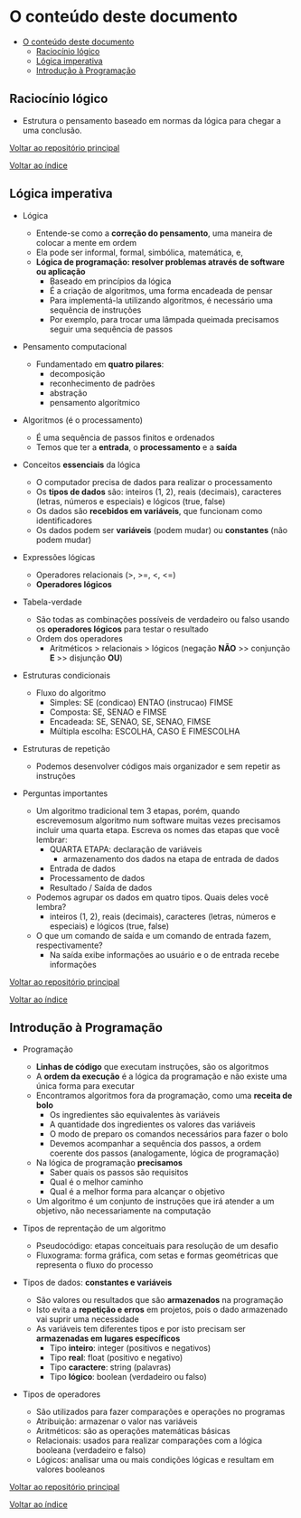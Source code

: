 # O conteúdo deste documento

- [O conteúdo deste documento](#o-conteúdo-deste-documento)
  - [Raciocínio lógico](#raciocínio-lógico)
  - [Lógica imperativa](#lógica-imperativa)
  - [Introdução à Programação](#introdução-à-programação)

## Raciocínio lógico

- Estrutura o pensamento baseado em normas da lógica para chegar a uma conclusão.

[Voltar ao repositório principal](/README.md)

[Voltar ao índice](#o-conteúdo-deste-documento)

## Lógica imperativa

- Lógica
  - Entende-se como a **correção do pensamento**, uma maneira de colocar a mente em ordem
  - Ela pode ser informal, formal, simbólica, matemática, e,
  - **Lógica de programação: resolver problemas através de software ou aplicação**
    - Baseado em princípios da lógica
    - É a criação de algoritmos, uma forma encadeada de pensar
    - Para implementá-la utilizando algoritmos, é necessário uma sequência de instruções
    - Por exemplo, para trocar uma lâmpada queimada precisamos seguir uma sequência de passos

- Pensamento computacional
  - Fundamentado em **quatro pilares**:
    - decomposição
    - reconhecimento de padrões
    - abstração
    - pensamento algorítmico

- Algoritmos (é o processamento)
  - É uma sequência de passos finitos e ordenados
  - Temos que ter a **entrada**, o **processamento** e a **saída**

- Conceitos **essenciais** da lógica
  - O computador precisa de dados para realizar o processamento
  - Os **tipos de dados** são: inteiros (1, 2), reais (decimais), caracteres (letras, números e especiais) e lógicos (true, false)
  - Os dados são **recebidos em variáveis**, que funcionam como identificadores
  - Os dados podem ser **variáveis** (podem mudar) ou **constantes** (não podem mudar)

- Expressões lógicas
  - Operadores relacionais (>, >=, <, <=)
  - **Operadores lógicos**
- Tabela-verdade
  - São todas as combinações possíveis de verdadeiro ou falso usando os **operadores lógicos** para testar o resultado
  - Ordem dos operadores
    - Aritméticos > relacionais > lógicos (negação **NÃO** >> conjunção **E** >> disjunção **OU**)
- Estruturas condicionais
  - Fluxo do algoritmo
    - Simples: SE (condicao) ENTAO (instrucao) FIMSE
    - Composta: SE, SENAO e FIMSE
    - Encadeada: SE, SENAO, SE, SENAO, FIMSE
    - Múltipla escolha: ESCOLHA, CASO E FIMESCOLHA
- Estruturas de repetição
  - Podemos desenvolver códigos mais organizador e sem repetir as instruções

- Perguntas importantes
  - Um algoritmo tradicional tem 3 etapas, porém, quando escrevemosum algoritmo num software muitas vezes precisamos incluir uma quarta etapa. Escreva os nomes das etapas que você lembrar:
    - QUARTA ETAPA: declaração de variáveis
      - armazenamento dos dados na etapa de entrada de dados
    - Entrada de dados
    - Processamento de dados
    - Resultado / Saída de dados
  - Podemos agrupar os dados em quatro tipos. Quais deles você lembra?
    - inteiros (1, 2), reais (decimais), caracteres (letras, números e especiais) e lógicos (true, false)
  - O que um comando de saída e um comando de entrada fazem, respectivamente?
    - Na saída exibe informações ao usuário e o de entrada recebe informações

[Voltar ao repositório principal](/README.md)

[Voltar ao índice](#o-conteúdo-deste-documento)

## Introdução à Programação

- Programação
  - **Linhas de código** que executam instruções, são os algoritmos
  - A **ordem da execução** é a lógica da programação e não existe uma única forma para executar
  - Encontramos algoritmos fora da programação, como uma **receita de bolo**
    - Os ingredientes são equivalentes às variáveis
    - A quantidade dos ingredientes os valores das variáveis
    - O modo de preparo os comandos necessários para fazer o bolo
    - Devemos acompanhar a sequência dos passos, a ordem coerente dos passos (analogamente, lógica de programação)
  - Na lógica de programação **precisamos**
    - Saber quais os passos são requisitos
    - Qual é o melhor caminho
    - Qual é a melhor forma para alcançar o objetivo 
  - Um algoritmo é um conjunto de instruções que irá atender a um objetivo, não necessariamente na computação

- Tipos de reprentação de um algoritmo
  - Pseudocódigo: etapas conceituais para resolução de um desafio
  - Fluxograma: forma gráfica, com setas e formas geométricas que representa o fluxo do processo

- Tipos de dados: **constantes e variáveis**
  - São valores ou resultados que são **armazenados** na programação
  - Isto evita a **repetição e erros** em projetos, pois o dado armazenado vai suprir uma necessidade
  - As variáveis tem diferentes tipos e por isto precisam ser **armazenadas em lugares específicos**
    - Tipo **inteiro**: integer (positivos e negativos)
    - Tipo **real**: float (positivo e negativo)
    - Tipo **caractere**: string (palavras)
    - Tipo **lógico**: boolean (verdadeiro ou falso) 
- Tipos de operadores
  - São utilizados para fazer comparações e operações no programas
  - Atribuição: armazenar o valor nas variáveis
  - Aritméticos: são as operações matemáticas básicas
  - Relacionais: usados para realizar comparações com a lógica booleana (verdadeiro e falso)
  - Lógicos: analisar uma ou mais condições lógicas e resultam em valores booleanos

[Voltar ao repositório principal](/README.md)

[Voltar ao índice](#o-conteúdo-deste-documento)
